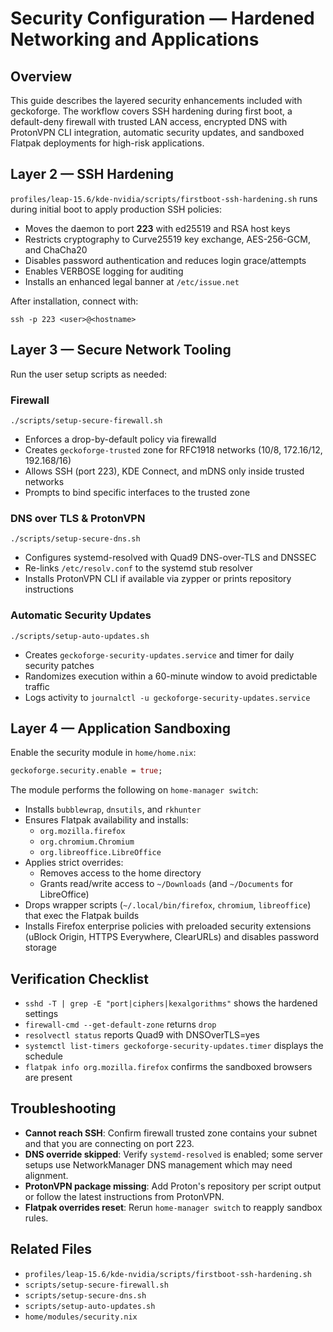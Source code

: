 # Security Configuration — Hardened Networking and Applications

## Overview
This guide describes the layered security enhancements included with geckoforge.
The workflow covers SSH hardening during first boot, a default-deny firewall with
trusted LAN access, encrypted DNS with ProtonVPN CLI integration, automatic
security updates, and sandboxed Flatpak deployments for high-risk applications.

## Layer 2 — SSH Hardening
`profiles/leap-15.6/kde-nvidia/scripts/firstboot-ssh-hardening.sh` runs during
initial boot to apply production SSH policies:

- Moves the daemon to port **223** with ed25519 and RSA host keys
- Restricts cryptography to Curve25519 key exchange, AES-256-GCM, and ChaCha20
- Disables password authentication and reduces login grace/attempts
- Enables VERBOSE logging for auditing
- Installs an enhanced legal banner at `/etc/issue.net`

After installation, connect with:
```
ssh -p 223 <user>@<hostname>
```

## Layer 3 — Secure Network Tooling
Run the user setup scripts as needed:

### Firewall
```
./scripts/setup-secure-firewall.sh
```
- Enforces a drop-by-default policy via firewalld
- Creates `geckoforge-trusted` zone for RFC1918 networks (10/8, 172.16/12, 192.168/16)
- Allows SSH (port 223), KDE Connect, and mDNS only inside trusted networks
- Prompts to bind specific interfaces to the trusted zone

### DNS over TLS & ProtonVPN
```
./scripts/setup-secure-dns.sh
```
- Configures systemd-resolved with Quad9 DNS-over-TLS and DNSSEC
- Re-links `/etc/resolv.conf` to the systemd stub resolver
- Installs ProtonVPN CLI if available via zypper or prints repository instructions

### Automatic Security Updates
```
./scripts/setup-auto-updates.sh
```
- Creates `geckoforge-security-updates.service` and timer for daily security patches
- Randomizes execution within a 60-minute window to avoid predictable traffic
- Logs activity to `journalctl -u geckoforge-security-updates.service`

## Layer 4 — Application Sandboxing
Enable the security module in `home/home.nix`:
```nix
geckoforge.security.enable = true;
```

The module performs the following on `home-manager switch`:

- Installs `bubblewrap`, `dnsutils`, and `rkhunter`
- Ensures Flatpak availability and installs:
  - `org.mozilla.firefox`
  - `org.chromium.Chromium`
  - `org.libreoffice.LibreOffice`
- Applies strict overrides:
  - Removes access to the home directory
  - Grants read/write access to `~/Downloads` (and `~/Documents` for LibreOffice)
- Drops wrapper scripts (`~/.local/bin/firefox`, `chromium`, `libreoffice`) that exec
  the Flatpak builds
- Installs Firefox enterprise policies with preloaded security extensions
  (uBlock Origin, HTTPS Everywhere, ClearURLs) and disables password storage

## Verification Checklist
- `sshd -T | grep -E "port|ciphers|kexalgorithms"` shows the hardened settings
- `firewall-cmd --get-default-zone` returns `drop`
- `resolvectl status` reports Quad9 with DNSOverTLS=yes
- `systemctl list-timers geckoforge-security-updates.timer` displays the schedule
- `flatpak info org.mozilla.firefox` confirms the sandboxed browsers are present

## Troubleshooting
- **Cannot reach SSH**: Confirm firewall trusted zone contains your subnet and that
  you are connecting on port 223.
- **DNS override skipped**: Verify `systemd-resolved` is enabled; some server setups
  use NetworkManager DNS management which may need alignment.
- **ProtonVPN package missing**: Add Proton's repository per script output or follow
  the latest instructions from ProtonVPN.
- **Flatpak overrides reset**: Rerun `home-manager switch` to reapply sandbox rules.

## Related Files
- `profiles/leap-15.6/kde-nvidia/scripts/firstboot-ssh-hardening.sh`
- `scripts/setup-secure-firewall.sh`
- `scripts/setup-secure-dns.sh`
- `scripts/setup-auto-updates.sh`
- `home/modules/security.nix`
